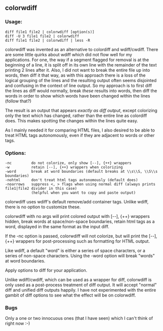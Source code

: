 ## colorwdiff

### Usage:

    diff file1 file2 | colorwdiff [option(s)]
    diff -U 3 file1 file2 | colorwdiff
    diff file1 file2 | colorwdiff | less -R

colorwdiff was invented as an alternative to colordiff and wdiff/cwdiff.  There are some little quirks about wdiff which did not flow well for my applications.  For one, the way if a segment flagged for removal is at the beginning of a line, it is split off in its own line with the remainder of the text printing 2 lines after it.  Also, I did not want to break the entire file up into words, then diff it that way, as with this approach there is a loss of the logical grouping of the lines and the resulting output often seems disjointed and confusing in the context of line output.  So my approach is to first diff the lines as diff would normally, break _these_ results into words, then diff the words in order to show which words have been changed within the lines (follow that?)

The result is an output that appears _exactly as diff output_, except colorizing only the text which has changed, rather than the entire line as colordiff does.  This makes spotting the changes within the lines quite easy.

As I mainly needed it for comparing HTML files, I also desired to be able to treat HTML tags autonomously, even if they are adjacent to words or other tags.

### Options:

    -nc         do not colorize, only show [--], {++} wrappers
    -w          retain [--], {++} wrappers when colorizing
    -word       break at word boundaries (default breaks at \\s\\S, \\S\\s boundaries)
    -nohtml     don't treat html tags autonomously (default does)
    -noarrows   suppress <, > flags when using normal diff (always prints file1|file2 divider in this case)
                (helpful when you want to copy and paste output)

colorwdiff uses wdiff's default remove/add container tags.  Unlike wdiff, there is no option to customize these.

colorwdiff with no args will print colored output with [--], {++} wrappers hidden, break words at space/non-space boundaries, retain html tags as a word, displayed in the same format as the input diff.

If the -nc option is passed, colorwdiff will not colorize, but will print the [--], {++} wrappers for post-processing such as formatting for HTML output.

Like wdiff, a default "word" is either a series of space characters, or a series of non-space characters.  Using the -word option will break "words" at word boundaries.

Apply options to diff for your application.

Unlike wdiff/cwdiff, which can be used as a wrapper for diff, colorwdiff is only used as a post-process treatment of diff output.  It will accept "normal" diff and unified diff outputs happily.  I have not experimented with the entire gambit of diff options to see what the effect will be on colorwdiff.

### Bugs

Only a one or two innocuous ones (that I have seen) which I can't think of right now :-)
